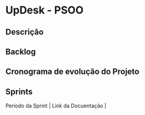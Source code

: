 # UpDesk - PSOO

## Descrição

## Backlog

## Cronograma de evolução do Projeto

## Sprints

Período da Sprint | Link da Docuentação | 
